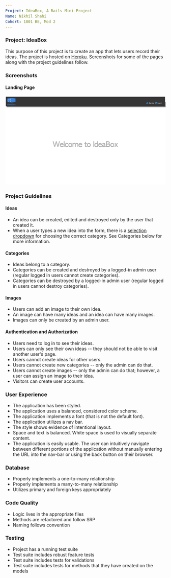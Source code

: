 ```yaml
---
Project: IdeaBox, A Rails Mini-Project
Name: Nikhil Shahi
Cohort: 1801 BE, Mod 2
---
```


### Project: IdeaBox

This purpose of this project is to create an app that lets users record their ideas. The project is hosted on [Heroku](http://idearepo.heroku.com). Screenshots for some of the pages along with the project guidelines follow.  

### Screenshots

#### Landing Page

![this](/screenshots/landing_page.png)



### Project Guidelines  

#### Ideas

- An idea can be created, edited and destroyed only by the user that created it.  
- When a user types a new idea into the form, there is a [selection dropdown](http://guides.rubyonrails.org/form_helpers.html#option-tags-from-a-collection-of-arbitrary-objects) for choosing the correct category. See Categories below for more information.

#### Categories

- Ideas belong to a category.
- Categories can be created and destroyed by a logged-in admin user (regular logged in users cannot create categories).
- Categories can be destroyed by a logged-in admin user (regular logged in users cannot destroy categories).

#### Images

- Users can add an image to their own idea.
- An image can have many ideas and an idea can have many images.
- Images can only be created by an admin user.

#### Authentication and Authorization

- Users need to log in to see their ideas.
- Users can only see their own ideas -- they should not be able to visit another user's page.
- Users cannot create ideas for other users.
- Users cannot create new categories -- only the admin can do that.
- Users cannot create images -- only the admin can do that; however, a user can assign an image to their idea.
- Visitors can create user accounts.

### User Experience

- The application has been styled.
- The application uses a balanced, considered color scheme.
- The application implements a font (that is not the default font).
- The application utilizes a nav bar.
- The style shows evidence of intentional layout.
- Space and text is balanced. White space is used to visually separate content.
- The application is easily usable. The user can intuitively navigate between different portions of the application without manually entering the URL into the nav-bar or using the back button on their browser.

### Database

- Properly implements a one-to-many relationship
- Properly implements a many-to-many relationship
- Utilizes primary and foreign keys appropriately

### Code Quality

- Logic lives in the appropriate files
- Methods are refactored and follow SRP
- Naming follows convention

### Testing

- Project has a running test suite
- Test suite includes robust feature tests
- Test suite includes tests for validations
- Test suite includes tests for methods that they have created on the models
